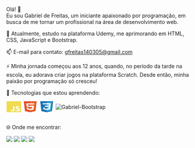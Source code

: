 Olá! 👋 <br>
Eu sou Gabriel de Freitas, um iniciante apaixonado por programação, em busca de me tornar um profissional na área de desenvolvimento web.

🌱 Atualmente, estudo na plataforma Udemy, me aprimorando em HTML, CSS, JavaScript e Bootstrap.

📫 E-mail para contato: gfreitas140305@gmail.com

⚡ Minha jornada começou aos 12 anos, quando, no período da tarde na escola, eu adorava criar jogos na plataforma Scratch. Desde então, minha paixão por programação só cresceu!

🚀 Tecnologias que estou aprendendo:
<div style="display: inline_block">
<img align="center" alt="Gabriel-Js" height="30" width="40" src="https://raw.githubusercontent.com/devicons/devicon/master/icons/javascript/javascript-plain.svg"> 
<img align="center" alt="Gabriel-HTML" height="30" width="40" src="https://raw.githubusercontent.com/devicons/devicon/master/icons/html5/html5-original.svg"> <img align="center" alt="Gabriel-CSS" height="30" width="40" src="https://raw.githubusercontent.com/devicons/devicon/master/icons/css3/css3-original.svg"> 
<img align="center" alt="Gabriel-Bootstrap" height="30" width="40" src="https://cdn.jsdelivr.net/gh/devicons/devicon@latest/icons/bootstrap/bootstrap-original-wordmark.svg" /> </div> <br>

🌐 Onde me encontrar: <br>
<div> 
<a href="https://www.instagram.com/arte.frontend/" target="_blank"><img src="https://img.shields.io/badge/-Instagram-%23E4405F?style=for-the-badge&logo=instagram&logoColor=white" target="_blank"></a>
<a href="https://youtube.com/@artedofrontend?si=zEDRYuk2b1s3_kWM" target="_blank"><img src="https://img.shields.io/badge/YouTube-FF0000?style=for-the-badge&logo=youtube&logoColor=white" target="_blank"></a>
<a href="https://www.linkedin.com/in/gabriel-freitas-553b23347/" target="_blank"><img src="https://img.shields.io/badge/-LinkedIn-%230077B5?style=for-the-badge&logo=linkedin&logoColor=white" target="_blank"></a>
<a href="https://wa.me/5511915202357?text=Ol%C3%A1%2C%20eu%20sou%20o%20Gabriel%20de%20Freitas!" target="_blank"><img src="https://img.shields.io/badge/WhatsApp-25D366?style=for-the-badge&logo=whatsapp&logoColor=white" target="_blank"></a> </div>
